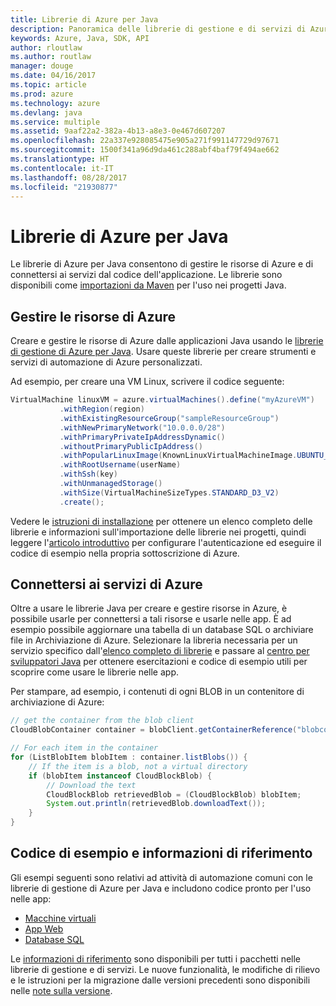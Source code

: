 ```yaml
---
title: Librerie di Azure per Java
description: Panoramica delle librerie di gestione e di servizi di Azure per Java
keywords: Azure, Java, SDK, API
author: rloutlaw
ms.author: routlaw
manager: douge
ms.date: 04/16/2017
ms.topic: article
ms.prod: azure
ms.technology: azure
ms.devlang: java
ms.service: multiple
ms.assetid: 9aaf22a2-382a-4b13-a8e3-0e467d607207
ms.openlocfilehash: 22a337e928085475e905a271f991147729d97671
ms.sourcegitcommit: 1500f341a96d9da461c288abf4baf79f494ae662
ms.translationtype: HT
ms.contentlocale: it-IT
ms.lasthandoff: 08/28/2017
ms.locfileid: "21930877"
---
```

# <a name="azure-libraries-for-java"></a>Librerie di Azure per Java

Le librerie di Azure per Java consentono di gestire le risorse di Azure e di connettersi ai servizi dal codice dell'applicazione. Le librerie sono disponibili come [importazioni da Maven](java-sdk-azure-install.md) per l'uso nei progetti Java. 

## <a name="manage-azure-resources"></a>Gestire le risorse di Azure

Creare e gestire le risorse di Azure dalle applicazioni Java usando le [librerie di gestione di Azure per Java](java-sdk-azure-get-started.md). Usare queste librerie per creare strumenti e servizi di automazione di Azure personalizzati. 

Ad esempio, per creare una VM Linux, scrivere il codice seguente:

```java
VirtualMachine linuxVM = azure.virtualMachines().define("myAzureVM")
           .withRegion(region)
           .withExistingResourceGroup("sampleResourceGroup")
           .withNewPrimaryNetwork("10.0.0.0/28")
           .withPrimaryPrivateIpAddressDynamic()
           .withoutPrimaryPublicIpAddress()
           .withPopularLinuxImage(KnownLinuxVirtualMachineImage.UBUNTU_SERVER_16_04_LTS)
           .withRootUsername(userName)
           .withSsh(key)
           .withUnmanagedStorage()
           .withSize(VirtualMachineSizeTypes.STANDARD_D3_V2)
           .create();
 ```

Vedere le [istruzioni di installazione](java-sdk-azure-install.md) per ottenere un elenco completo delle librerie e informazioni sull'importazione delle librerie nei progetti, quindi leggere l'[articolo introduttivo](java-sdk-azure-get-started.md) per configurare l'autenticazione ed eseguire il codice di esempio nella propria sottoscrizione di Azure. 

## <a name="connect-to-azure-services"></a>Connettersi ai servizi di Azure

Oltre a usare le librerie Java per creare e gestire risorse in Azure, è possibile usarle per connettersi a tali risorse e usarle nelle app. È ad esempio possibile aggiornare una tabella di un database SQL o archiviare file in Archiviazione di Azure. Selezionare la libreria necessaria per un servizio specifico dall'[elenco completo di librerie](java-sdk-azure-install.md) e passare al [centro per sviluppatori Java](https://azure.microsoft.com/develop/java/) per ottenere esercitazioni e codice di esempio utili per scoprire come usare le librerie nelle app.

Per stampare, ad esempio, i contenuti di ogni BLOB in un contenitore di archiviazione di Azure:

```java
// get the container from the blob client
CloudBlobContainer container = blobClient.getContainerReference("blobcontainer");

// For each item in the container
for (ListBlobItem blobItem : container.listBlobs()) {
    // If the item is a blob, not a virtual directory
    if (blobItem instanceof CloudBlockBlob) {
        // Download the text
        CloudBlockBlob retrievedBlob = (CloudBlockBlob) blobItem;
        System.out.println(retrievedBlob.downloadText());
    }
}
```

## <a name="sample-code-and-reference"></a>Codice di esempio e informazioni di riferimento

Gli esempi seguenti sono relativi ad attività di automazione comuni con le librerie di gestione di Azure per Java e includono codice pronto per l'uso nelle app:

- [Macchine virtuali](java-sdk-azure-virtual-machine-samples.md)
- [App Web](java-sdk-azure-web-apps-samples.md)
- [Database SQL](java-sdk-azure-sql-database-samples.md)
   
Le [informazioni di riferimento](https://docs.microsoft.com/java/api) sono disponibili per tutti i pacchetti nelle librerie di gestione e di servizi. Le nuove funzionalità, le modifiche di rilievo e le istruzioni per la migrazione dalle versioni precedenti sono disponibili nelle [note sulla versione](java-sdk-azure-release-notes.md).